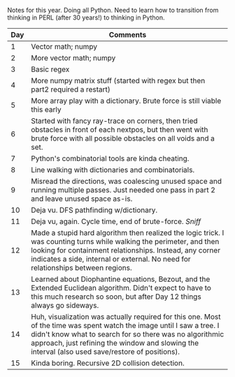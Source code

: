 Notes for this year. Doing all Python. Need to learn how to transition from thinking in PERL (after 30 years!) to thinking in Python.

| Day |Comments |
| --- |-------- |
| 1   |Vector math; numpy |
| 2   |More vector math; numpy |
| 3   |Basic regex |
| 4   |More numpy matrix stuff (started with regex but then part2 required a restart) |
| 5   |More array play with a dictionary. Brute force is still viable this early |
| 6   |Started with fancy ray-trace on corners, then tried obstacles in front of each nextpos, but then went with brute force with all possible obstacles on all voids and a set. |
| 7   |Python's combinatorial tools are kinda cheating. |
| 8   |Line walking with dictionaries and combinatorials. |
| 9   |Misread the directions, was coalescing unused space and running multiple passes. Just needed one pass in part 2 and leave unused space as-is. |
| 10  |Deja vu. DFS pathfinding w/dictionary. |
| 11  |Deja vu, again. Cycle time, end of brute-force. *Sniff* |
| 12  |Made a stupid hard algorithm then realized the logic trick. I was counting turns while walking the perimeter, and then looking for containment relationships. Instead, any corner indicates a side, internal or external. No need for relationships between regions.|
| 13  |Learned about Diophantine equations, Bezout, and the Extended Euclidean algorithm. Didn't expect to have to this much research so soon, but after Day 12 things always go sideways. |
| 14  |Huh, visualization was actually required for this one. Most of the time was spent watch the image until I saw a tree. I didn't know what to search for so there was no algorithmic approach, just refining the window and slowing the interval (also used save/restore of positions). |
| 15  |Kinda boring. Recursive 2D collision detection.|